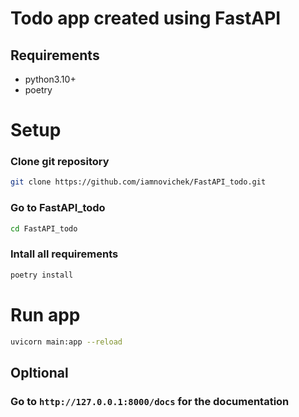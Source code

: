 # Todo app created using FastAPI

## Requirements
 - python3.10+ 
 - poetry

# Setup

### Clone git repository

```bash
git clone https://github.com/iamnovichek/FastAPI_todo.git
```

### Go to FastAPI_todo

```bash
cd FastAPI_todo
```

### Intall all requirements

```bash
poetry install
```

# Run app

```bash
uvicorn main:app --reload
```

## Opltional

### Go to `http://127.0.0.1:8000/docs` for the documentation

